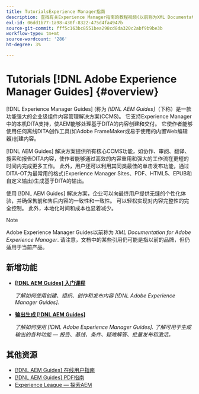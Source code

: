 ```yaml
---
title: TutorialsExperience Manager指南
description: 查找有关Experience Manager指南的教程视频(以前称为XML Documentation for Adobe Experience Manager)。 了解本机DITA支持和结构化创作在Experience Manager中的应用。
exl-id: 06dd1b77-1a98-430f-8322-475d4fa4947b
source-git-commit: fff5c163bc8551bea298cd8da320c2abf9b9be3b
workflow-type: tm+mt
source-wordcount: '286'
ht-degree: 3%

---
```


# Tutorials [!DNL Adobe Experience Manager Guides] {#overview}

[!DNL Experience Manager Guides] (称为 _[!DNL AEM Guides]_（下称）是一款功能强大的企业级组件内容管理解决方案(CCMS)。 它支持Experience Manager中的本机DITA支持，使AEM能够处理基于DITA的内容创建和交付。 它使作者能够使用任何离线DITA创作工具(如Adobe FrameMaker或易于使用的内置Web编辑器)创建内容。

[!DNL AEM Guides] 解决方案提供所有核心CCMS功能，如协作、审阅、翻译、搜索和报告DITA内容，使作者能够通过高效的内容重用和强大的工作流在更短的时间内完成更多工作。 此外，用户还可以利用其同类最佳的单击发布功能，通过DITA-OT为最常用的格式(Experience Manager Sites、PDF、HTML5、EPUB和自定义输出)生成基于DITA的输出。

使用 [!DNL AEM Guides] 解决方案，企业可以向最终用户提供无缝的个性化体验，并确保售前和售后内容的一致性和一致性。 可以轻松实现对内容完整性的完全控制。 此外，本地化时间和成本也显着减少。

>[!NOTE]
> 
> Adobe Experience Manager Guides以前称为 _XML Documentation for Adobe Experience Manager_. 请注意，文档中的某些引用仍可能是指以前的品牌，但仍适用于当前产品。

## 新增功能

* **[[!DNL AEM Guides] 入门课程](../courses/course-1/overview.md)**

   _了解如何使用创建、组织、创作和发布内容 [!DNL Adobe Experience Manager Guides]._

* **[输出生成 [!DNL AEM Guides]](../courses/course-2/overview.md)**

   _了解如何使用 [!DNL Adobe Experience Manager Guides]. 了解可用于生成输出的各种功能 — 报告、基线、条件、疑难解答、批量发布和激活。_


<!--

Dummy links cause validation to fail

## Staff Picks

<table>
<tr>
  <td>
    <a href="#">
      <img alt="400 x 225px" src="myimage.png" />
    </a>
    <div>
      <a href="#">
    <strong>Enablement Content 1</strong>
    </a>
    </div>
    <p>
    <em>A brief description of enablement content.</em>
    <p>
  </td>
   <td>
    <a href="#">
      <img alt="400 x 225px" src="myimage.png" />
    </a>
    <div>
      <a href="#">
    <strong>Enablement Content 1</strong>
    </a>
    </div>
    <p>
    <em>A brief description of enablement content.</em>
    <p>
  </td>
  <td>
    <a href="#">
      <img alt="400 x 225px" src="myimage.png" />
    </a>
    <div>
      <a href="#">
    <strong>Enablement Content 1</strong>
    </a>
    </div>
    <p>
    <em>A brief description of enablement content.</em>
    <p>
  </td>
</tr>
</table>

-->


## 其他资源

* [[!DNL AEM Guides] 在线用户指南](https://help.adobe.com/en_US/xml-documentation-for-adobe-experience-manager/index.html)
* [[!DNL AEM Guides] PDF指南](https://helpx.adobe.com/support/xml-documentation-for-experience-manager.html)
* [Experience League — 探索AEM](https://experienceleague.adobe.com/#recommended/solutions/experience-manager)